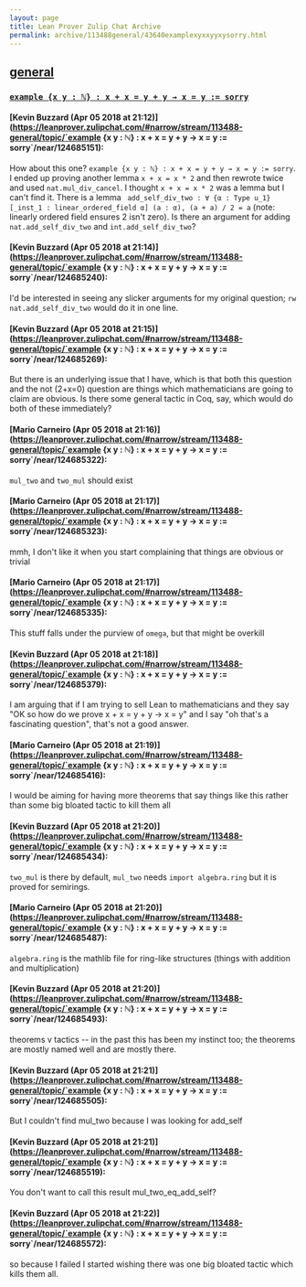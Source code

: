 ```yaml
---
layout: page
title: Lean Prover Zulip Chat Archive 
permalink: archive/113488general/43640examplexyxxyyxysorry.html
---
```


## [general](index.html)
### [`example {x y : ℕ} : x + x = y + y → x = y := sorry`](43640examplexyxxyyxysorry.html)

#### [Kevin Buzzard (Apr 05 2018 at 21:12)](https://leanprover.zulipchat.com/#narrow/stream/113488-general/topic/`example {x y : ℕ} : x + x = y + y → x = y := sorry`/near/124685151):
How about this one? `example {x y : ℕ} : x + x = y + y → x = y := sorry`.  I ended up proving another lemma `x + x = x * 2` and then rewrote twice and used `nat.mul_div_cancel`.  I thought `x + x = x * 2`
was a lemma but I can't find it. There is a lemma ` add_self_div_two : ∀ {α : Type u_1} [_inst_1 : linear_ordered_field α] (a : α), (a + a) / 2 = a` (note: linearly ordered field ensures 2 isn't zero). Is there an argument for adding `nat.add_self_div_two` and `int.add_self_div_two`?

#### [Kevin Buzzard (Apr 05 2018 at 21:14)](https://leanprover.zulipchat.com/#narrow/stream/113488-general/topic/`example {x y : ℕ} : x + x = y + y → x = y := sorry`/near/124685240):
I'd be interested in seeing any slicker arguments for my original question; `rw nat.add_self_div_two` would do it in one line.

#### [Kevin Buzzard (Apr 05 2018 at 21:15)](https://leanprover.zulipchat.com/#narrow/stream/113488-general/topic/`example {x y : ℕ} : x + x = y + y → x = y := sorry`/near/124685269):
But there is an underlying issue that I have, which is that both this question and the not (2+x=0) question are things which mathematicians are going to claim are obvious. Is there some general tactic in Coq, say, which would do both of these immediately?

#### [Mario Carneiro (Apr 05 2018 at 21:16)](https://leanprover.zulipchat.com/#narrow/stream/113488-general/topic/`example {x y : ℕ} : x + x = y + y → x = y := sorry`/near/124685322):
`mul_two` and `two_mul` should exist

#### [Mario Carneiro (Apr 05 2018 at 21:17)](https://leanprover.zulipchat.com/#narrow/stream/113488-general/topic/`example {x y : ℕ} : x + x = y + y → x = y := sorry`/near/124685323):
mmh, I don't like it when you start complaining that things are obvious or trivial

#### [Mario Carneiro (Apr 05 2018 at 21:17)](https://leanprover.zulipchat.com/#narrow/stream/113488-general/topic/`example {x y : ℕ} : x + x = y + y → x = y := sorry`/near/124685335):
This stuff falls under the purview of `omega`, but that might be overkill

#### [Kevin Buzzard (Apr 05 2018 at 21:18)](https://leanprover.zulipchat.com/#narrow/stream/113488-general/topic/`example {x y : ℕ} : x + x = y + y → x = y := sorry`/near/124685379):
I am arguing that if I am trying to sell Lean to mathematicians and they say "OK so how do we prove x + x = y + y -> x = y" and I say "oh that's a fascinating question", that's not a good answer.

#### [Mario Carneiro (Apr 05 2018 at 21:19)](https://leanprover.zulipchat.com/#narrow/stream/113488-general/topic/`example {x y : ℕ} : x + x = y + y → x = y := sorry`/near/124685416):
I would be aiming for having more theorems that say things like this rather than some big bloated tactic to kill them all

#### [Kevin Buzzard (Apr 05 2018 at 21:20)](https://leanprover.zulipchat.com/#narrow/stream/113488-general/topic/`example {x y : ℕ} : x + x = y + y → x = y := sorry`/near/124685434):
`two_mul` is there by default, `mul_two` needs `import algebra.ring` but it is proved for semirings.

#### [Mario Carneiro (Apr 05 2018 at 21:20)](https://leanprover.zulipchat.com/#narrow/stream/113488-general/topic/`example {x y : ℕ} : x + x = y + y → x = y := sorry`/near/124685487):
`algebra.ring` is the mathlib file for ring-like structures (things with addition and multiplication)

#### [Kevin Buzzard (Apr 05 2018 at 21:20)](https://leanprover.zulipchat.com/#narrow/stream/113488-general/topic/`example {x y : ℕ} : x + x = y + y → x = y := sorry`/near/124685493):
theorems v tactics -- in the past this has been my instinct too; the theorems are mostly named well and are mostly there.

#### [Kevin Buzzard (Apr 05 2018 at 21:21)](https://leanprover.zulipchat.com/#narrow/stream/113488-general/topic/`example {x y : ℕ} : x + x = y + y → x = y := sorry`/near/124685505):
But I couldn't find mul_two because I was looking for add_self

#### [Kevin Buzzard (Apr 05 2018 at 21:21)](https://leanprover.zulipchat.com/#narrow/stream/113488-general/topic/`example {x y : ℕ} : x + x = y + y → x = y := sorry`/near/124685519):
You don't want to call this result mul_two_eq_add_self?

#### [Kevin Buzzard (Apr 05 2018 at 21:22)](https://leanprover.zulipchat.com/#narrow/stream/113488-general/topic/`example {x y : ℕ} : x + x = y + y → x = y := sorry`/near/124685572):
so because I failed I started wishing there was one big bloated tactic which kills them all.

